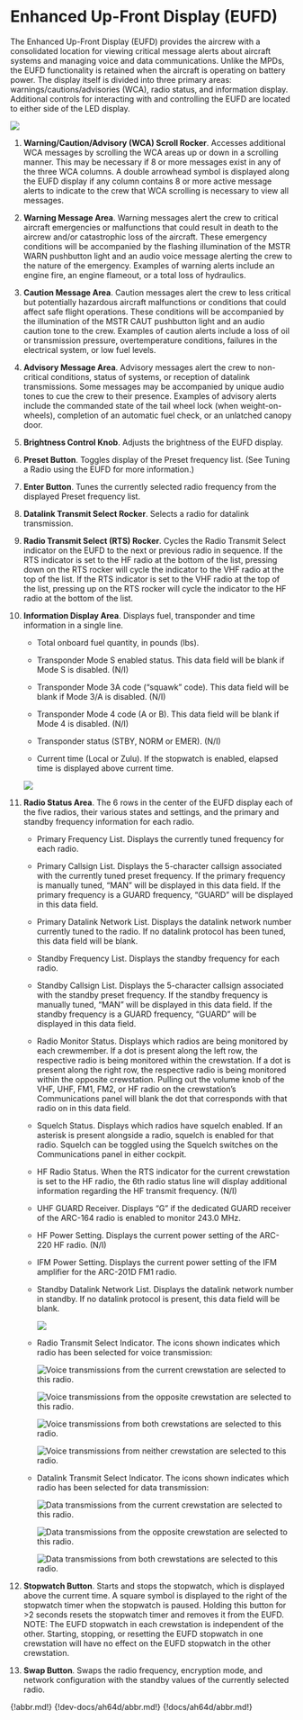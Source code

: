 # Enhanced Up-Front Display (EUFD)

The Enhanced Up-Front Display (EUFD) provides the aircrew with a consolidated location for viewing critical
message alerts about aircraft systems and managing voice and data communications. Unlike the MPDs, the EUFD
functionality is retained when the aircraft is operating on battery power.
The display itself is divided into three primary areas: warnings/cautions/advisories (WCA), radio status, and
information display. Additional controls for interacting with and controlling the EUFD are located to either side of
the LED display.

![](img/img-105-1-screen.jpg)


1. **Warning/Caution/Advisory (WCA) Scroll Rocker**. Accesses additional WCA messages by scrolling the
      WCA areas up or down in a scrolling manner. This may be necessary if 8 or more messages exist in any of
      the three WCA columns. A double arrowhead symbol is displayed along the EUFD display if any column
      contains 8 or more active message alerts to indicate to the crew that WCA scrolling is necessary to view all
      messages.

1. **Warning Message Area**. Warning messages alert the crew to critical aircraft emergencies or malfunctions
      that could result in death to the aircrew and/or catastrophic loss of the aircraft. These emergency conditions
      will be accompanied by the flashing illumination of the MSTR WARN pushbutton light and an audio voice
      message alerting the crew to the nature of the emergency.
      Examples of warning alerts include an engine fire, an engine flameout, or a total loss of hydraulics.

1. **Caution Message Area**. Caution messages alert the crew to less critical but potentially hazardous aircraft
      malfunctions or conditions that could affect safe flight operations. These conditions will be accompanied by
      the illumination of the MSTR CAUT pushbutton light and an audio caution tone to the crew.
      Examples of caution alerts include a loss of oil or transmission pressure, overtemperature conditions, failures
      in the electrical system, or low fuel levels.

1. **Advisory Message Area**. Advisory messages alert the crew to non-critical conditions, status of systems,
      or reception of datalink transmissions. Some messages may be accompanied by unique audio tones to cue
      the crew to their presence.
     Examples of advisory alerts include the commanded state of the tail wheel lock (when weight-on-wheels),
     completion of an automatic fuel check, or an unlatched canopy door.

1. **Brightness Control Knob**. Adjusts the brightness of the EUFD display.

1. **Preset Button**. Toggles display of the Preset frequency list. (See Tuning a Radio using the EUFD for more
     information.)

1. **Enter Button**. Tunes the currently selected radio frequency from the displayed Preset frequency list.

1. **Datalink Transmit Select Rocker**. Selects a radio for datalink transmission.

1. **Radio Transmit Select (RTS) Rocker**. Cycles the Radio Transmit Select indicator on the EUFD to the
     next or previous radio in sequence. If the RTS indicator is set to the HF radio at the bottom of the list,
     pressing down on the RTS rocker will cycle the indicator to the VHF radio at the top of the list. If the RTS
     indicator is set to the VHF radio at the top of the list, pressing up on the RTS rocker will cycle the indicator
     to the HF radio at the bottom of the list.

1. **Information Display Area**. Displays fuel, transponder and time information in a single line.

    - Total onboard fuel quantity, in pounds (lbs).

    - Transponder Mode S enabled status. This data field will be blank if Mode S is disabled. (N/I)

    - Transponder Mode 3A code (“squawk” code). This data field will be blank if Mode 3/A is disabled. (N/I)

    - Transponder Mode 4 code (A or B). This data field will be blank if Mode 4 is disabled. (N/I)

    - Transponder status (STBY, NORM or EMER). (N/I)

    - Current time (Local or Zulu). If the stopwatch is enabled, elapsed time is displayed above current time.


    ![](img/img-106-1-screen.jpg)



1. **Radio Status Area**. The 6 rows in the center of the EUFD display each of the five radios, their various
    states and settings, and the primary and standby frequency information for each radio.

    - Primary Frequency List. Displays the currently tuned frequency for each radio.

    - Primary Callsign List. Displays the 5-character callsign associated with the currently tuned preset
          frequency. If the primary frequency is manually tuned, “MAN” will be displayed in this data field. If the
          primary frequency is a GUARD frequency, “GUARD” will be displayed in this data field.

    - Primary Datalink Network List. Displays the datalink network number currently tuned to the radio. If
          no datalink protocol has been tuned, this data field will be blank.

    - Standby Frequency List. Displays the standby frequency for each radio.

    - Standby Callsign List. Displays the 5-character callsign associated with the standby preset frequency.
          If the standby frequency is manually tuned, “MAN” will be displayed in this data field. If the standby
          frequency is a GUARD frequency, “GUARD” will be displayed in this data field.

    - Radio Monitor Status. Displays which radios are being monitored by each crewmember. If a dot is
          present along the left row, the respective radio is being monitored within the crewstation. If a dot is
          present along the right row, the respective radio is being monitored within the opposite crewstation.
          Pulling out the volume knob of the VHF, UHF, FM1, FM2, or HF radio on the crewstation’s
          Communications panel will blank the dot that corresponds with that radio on in this data field.

    - Squelch Status. Displays which radios have squelch enabled. If an asterisk is present alongside a radio,
           squelch is enabled for that radio. Squelch can be toggled using the Squelch switches on the
           Communications panel in either cockpit.

    - HF Radio Status. When the RTS indicator for the current crewstation is set to the HF radio, the 6th radio
           status line will display additional information regarding the HF transmit frequency. (N/I)

    - UHF GUARD Receiver. Displays “G” if the dedicated GUARD receiver of the ARC-164 radio is enabled
           to monitor 243.0 MHz.

    - HF Power Setting. Displays the current power setting of the ARC-220 HF radio. (N/I)

    - IFM Power Setting. Displays the current power setting of the IFM amplifier for the ARC-201D FM1 radio.

    - Standby Datalink Network List. Displays the datalink network number in standby. If no datalink protocol
           is present, this data field will be blank.

        ![](img/img-107-1-screen.jpg)


    - Radio Transmit Select Indicator. The icons shown indicates which radio has been selected for voice
           transmission:

        ![Voice transmissions from the current crewstation are selected to this radio.](img/img-107-2-screen.jpg)


        ![Voice transmissions from the opposite crewstation are selected to this radio.](img/img-107-3-screen.jpg)


        ![Voice transmissions from both crewstations are selected to this radio.](img/img-107-4-screen.jpg)


        ![Voice transmissions from neither crewstation are selected to this radio.](img/img-107-5-screen.jpg)


    - Datalink Transmit Select Indicator. The icons shown indicates which radio has been selected for
           data transmission:

        ![Data transmissions from the current crewstation are selected to this radio.](img/img-107-6-screen.jpg)


        ![Data transmissions from the opposite crewstation are selected to this radio.](img/img-107-7-screen.jpg)


        ![Data transmissions from both crewstations are selected to this radio.](img/img-107-8-screen.jpg)


1. **Stopwatch Button**. Starts and stops the stopwatch, which is displayed
    above the current time. A square symbol is displayed to the right of the
    stopwatch timer when the stopwatch is paused.
    Holding this button for >2 seconds resets the stopwatch timer and
    removes it from the EUFD.
    NOTE: The EUFD stopwatch in each crewstation is independent of the other. Starting, stopping, or resetting
    the EUFD stopwatch in one crewstation will have no effect on the EUFD stopwatch in the other crewstation.

1. **Swap Button**. Swaps the radio frequency, encryption mode, and network configuration with the standby
    values of the currently selected radio.

{!abbr.md!}
{!dev-docs/ah64d/abbr.md!}
{!docs/ah64d/abbr.md!}
